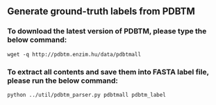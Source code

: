 ## Generate ground-truth labels from PDBTM 

### To download the latest version of PDBTM, please type the below command:
```
wget -q http://pdbtm.enzim.hu/data/pdbtmall
```

### To extract all contents and save them into FASTA label file, please run the below command:
```
python ../util/pdbtm_parser.py pdbtmall pdbtm_label
```

